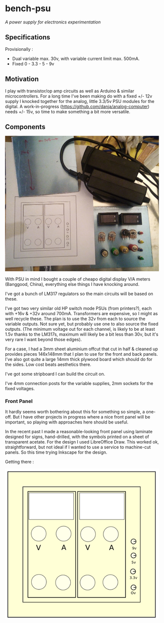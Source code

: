 # bench-psu

*A power supply for electronics experimentation*

## Specifications

Provisionally :

 * Dual variable max. 30v, with variable current limit max. 500mA.
 * Fixed 0 - 3.3 - 5 - 9v

## Motivation

I play with transistor/op amp circuits as well as Arduino & similar microcontrollers. For a long time I've been making do with a fixed +/- 12v supply I knocked together for the analog, little 3.3/5v PSU modules for the digital. A work-in-progress (https://github.com/danja/analog-computer) needs +/- 15v, so time to make something a bit more versatile. 

## Components



![some bits](https://github.com/danja/bench-psu/blob/master/images/bits_2020-09-25.jpeg?raw=true "Some bits")

With PSU in mind I bought a couple of cheapo digital display V/A meters (Banggood, China), everything else things I have knocking around.

I've got a bunch of LM317 regulators so the main circuits will be based on these.

I've got two very similar old HP switch mode PSUs (from printers?), each with +16v & +32v around 700mA. Transformers are expensive, so I might as well recycle these. The plan is to use the 32v from each to source the variable outputs. Not sure yet, but probably use one to also source the fixed outputs. 
(The minimum voltage out for each channel, is likely to be at least 1.5v thanks to the LM317s, maximum will likely be a bit less than 30v, but it's very rare I want beyond those edges).

For a case, I had a 3mm sheet aluminium offcut that cut in half & cleaned up provides pieces 146x148mm that I plan to use for the front and back panels. I've also got quite a large 14mm thick plywood board which should do for the sides. Low cost beats aesthetics there.

I've got some stripboard I can build the circuit on.

I've 4mm connection posts for the variable supplies, 2mm sockets for the fixed voltages.

### Front Panel

It hardly seems worth bothering about this for something so simple, a one-off. But I have other projects in progress where a nice front panel will be important, so playing with approaches here should be useful.

In the recent past I made a reasonable-looking front panel using laminate designed for signs, hand-drilled, with the symbols printed on a sheet of transparent acetate. For the design I used LibreOffice Draw. This worked ok, straightforward, but not ideal if I wanted to use a service to machine-cut panels. So this time trying Inkscape for the design.

Getting there :

![front panel](https://github.com/danja/bench-psu/blob/master/images/front-panel.png "front panel")






